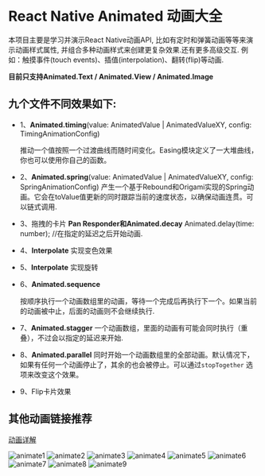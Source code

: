 
# React Native Animated 动画大全
本项目主要是学习并演示React Native动画API, 比如有定时和弹簧动画等等来演示动画样式属性,
并组合多种动画样式来创建更复杂效果.还有更多高级交互.
例如：触摸事件(touch events)、插值(interpolation)、翻转(flip)等动画.

**目前只支持Animated.Text / Animated.View / Animated.Image**

## 九个文件不同效果如下:
* 1、**Animated.timing**(value: AnimatedValue | AnimatedValueXY, config: TimingAnimationConfig)

  推动一个值按照一个过渡曲线而随时间变化。Easing模块定义了一大堆曲线，你也可以使用你自己的函数。

* 2、**Animated.spring**(value: AnimatedValue | AnimatedValueXY, config: SpringAnimationConfig)
  产生一个基于Rebound和Origami实现的Spring动画。它会在toValue值更新的同时跟踪当前的速度状态，以确保动画连贯。可以链式调用.

* 3、拖拽的卡片 **Pan Responder和Animated.decay**
  Animated.delay(time: number); //在指定的延迟之后开始动画.

* 4、**Interpolate** 实现变色效果

* 5、**Interpolate** 实现旋转

* 6、**Animated.sequence**

  按顺序执行一个动画数组里的动画，等待一个完成后再执行下一个。如果当前的动画被中止，后面的动画则不会继续执行.

* 7、**Animated.stagger**
  一个动画数组，里面的动画有可能会同时执行（重叠），不过会以指定的延迟来开始.

* 8、**Animated.parallel**
  同时开始一个动画数组里的全部动画。默认情况下，如果有任何一个动画停止了，其余的也会被停止。可以通过`stopTogether` 选项来改变这个效果。

* 9、Flip卡片效果

## 其他动画链接推荐
[动画详解](http://www.alloyteam.com/2016/01/reactnative-animated/)

![animate1](./gif/animate1.gif)
![animate2](./gif/animate2.gif)
![animate3](./gif/animate3.gif)
![animate4](./gif/animate4.gif)
![animate5](./gif/animate5.gif)
![animate6](./gif/animate6.gif)
![animate7](./gif/animate7.gif)
![animate8](./gif/animate8.gif)
![animate9](./gif/animate9.gif)
